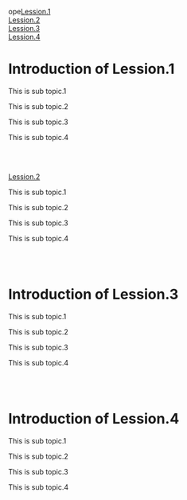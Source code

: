 ope[Lession.1](#lession1)  
[Lession.2](#lession2)  
[Lession.3](#lession3)  
[Lession.4](#lession4)  

<span id="lession1"></span>

# Introduction of Lession.1

This is sub topic.1

This is sub topic.2

This is sub topic.3

This is sub topic.4

<br />
<br />

 
<a href="#lession2" target="_blank">Lession.2</a>  


This is sub topic.1

This is sub topic.2

This is sub topic.3

This is sub topic.4

<br />
<br />

<p id="lession3"></p>

# Introduction of Lession.3

This is sub topic.1

This is sub topic.2

This is sub topic.3

This is sub topic.4

<br />
<br />

<article id="lession4"></article>

# Introduction of Lession.4

This is sub topic.1

This is sub topic.2

This is sub topic.3

This is sub topic.4
